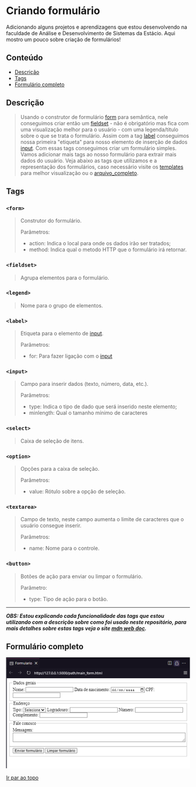 # Criando formulário

Adicionando alguns projetos e aprendizagens que estou desenvolvendo na faculdade de Análise e Desenvolvimento de Sistemas da Estácio. Aqui mostro um pouco sobre criação de formulários!

## Conteúdo

- [Descrição](#descrição)
- [Tags](#tags)
- [Formulário completo](#formulário-completo)

## Descrição

>Usando o construtor de formulário [form](#form) para semântica, nele conseguimos criar então um [fieldset](#fieldset) - não é obrigatório mas fica com uma visualização melhor para o usuário - com uma legenda/titulo sobre o que se trata o formulário. Assim com a tag [label](#label) conseguimos nossa primeira "etiqueta" para nosso elemento de inserção de dados [input](#label). Com essas tags conseguimos criar um formulário simples. Vamos adicionar mais tags ao nosso formulário para extrair mais dados do usuário. Veja abaixo as tags que utilizamos e a representação dos formulários, caso necessário visite os [templates](#https://github.com/Felipe-Tamura/Formularios/tree/main/templates) para melhor visualização ou o [arquivo_completo](#https://github.com/Felipe-Tamura/Formularios/tree/main/path).

## Tags

### ```<form>``` 
> Construtor do formulário.
>
> Parâmetros:
> - action: Indica o local para onde os dados irão ser tratados;
> - method: Indica qual o metodo HTTP que o formulário irá retornar.

### ```<fieldset>```
>Agrupa elementos para o formulário.

### ```<legend>``` 
>Nome para o grupo de elementos.

### ```<label>```
>Etiqueta para o elemento de [input](#input).
>
>Parâmetros:
> - for: Para fazer ligação com o [input](#input)

### ```<input>```
>Campo para inserir dados (texto, número, data, etc.).
>
>Parâmetros:
> - type: Indica o tipo de dado que será inserido neste elemento;
> - minlength: Qual o tamanho mínimo de caracteres

### ```<select>```
>Caixa de seleção de itens.

### ```<option> ```
>Opções para a caixa de seleção.
>
>Parâmetros:
>    - value: Rótulo sobre a opção de seleção.

### ```<textarea>```
>Campo de texto, neste campo aumenta o limite de caracteres que o usuário consegue inserir.
>
>Parâmetros:
> - name: Nome para o controle.

### ```<button>```
>Botões de ação para enviar ou limpar o formulário.
>
>Parâmetro:
> - type: Tipo de ação para o botão.
---
***OBS: Estou explicando cada funcionalidade das tags que estou utilizando com a descrição sobre como foi usado neste repositório, para mais detalhes sobre estas tags veja o site [mdn web doc](#https://developer.mozilla.org/pt-BR/docs/Web/HTML).***

## Formulário completo

<p align="center">
    <img src="src/formulario_completo.png" alt="Imagem do formulario completo">
</p>

[Ir par ao topo](#criando-formulário)